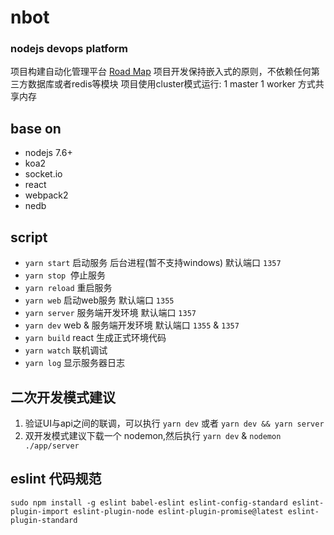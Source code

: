 # nbot
### nodejs devops platform
项目构建自动化管理平台 [Road Map](https://github.com/nodenext/nbot/blob/master/document/roadmap.md "road map")
项目开发保持嵌入式的原则，不依赖任何第三方数据库或者redis等模块
项目使用cluster模式运行: 1 master 1 worker 方式共享内存

## base on
+ nodejs 7.6+
+ koa2 
+ socket.io 
+ react 
+ webpack2
+ nedb

## script
+ `yarn start` 启动服务 后台进程(暂不支持windows) 默认端口 `1357` 
+ `yarn stop`  停止服务 
+ `yarn reload` 重启服务
+ `yarn web` 启动web服务 默认端口 `1355`
+ `yarn server` 服务端开发环境 默认端口 `1357`
+ `yarn dev` web & 服务端开发环境 默认端口 `1355` & `1357`
+ `yarn build` react 生成正式环境代码 
+ `yarn watch` 联机调试
+ `yarn log` 显示服务器日志

## 二次开发模式建议
1. 验证UI与api之间的联调，可以执行 `yarn dev` 或者 `yarn dev && yarn server`
2. 双开发模式建议下载一个 nodemon,然后执行 `yarn dev` & `nodemon ./app/server`

## eslint 代码规范
```
sudo npm install -g eslint babel-eslint eslint-config-standard eslint-plugin-import eslint-plugin-node eslint-plugin-promise@latest eslint-plugin-standard
```
